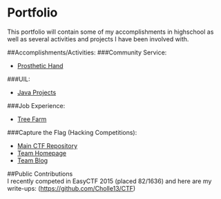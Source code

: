# Portfolio  
This portfolio will contain some of my accomplishments in highschool as well as several activities and projects I have been involved with.  
  
##Accomplishments/Activities:
###Community Service:
* [Prosthetic Hand](3D%20Printing.md) 

###UIL:
* [Java Projects](https://github.com/Cholle13/java-practice-problems)  

###Job Experience:
* [Tree Farm](Tree%20farm.md)  

###Capture the Flag (Hacking Competitions):
* [Main CTF Repository](https://github.com/Cholle13/CTF)
* [Team Homepage](http://www.ctftoolkit.com/)
* [Team Blog](http://www.ctftoolkit.com/blog/)
  
##Public Contributions  
I recently competed in EasyCTF 2015 (placed 82/1636) and here are my write-ups: (https://github.com/Cholle13/CTF)
